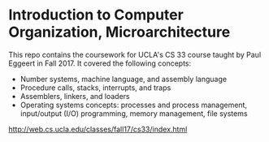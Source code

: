 # Introduction to Computer Organization, Microarchitecture
This repo contains the coursework for UCLA's CS 33 course taught by Paul Eggeert in Fall 2017. It covered the following concepts: 
* Number systems, machine language, and assembly language
* Procedure calls, stacks, interrupts, and traps 
* Assemblers, linkers, and loaders
* Operating systems concepts: processes and process management, input/output (I/O) programming, memory management, file systems


http://web.cs.ucla.edu/classes/fall17/cs33/index.html
